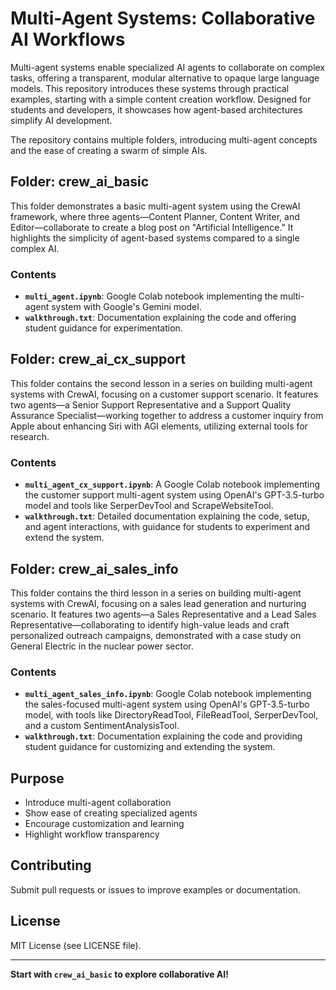 # Multi-Agent Systems: Collaborative AI Workflows 

Multi-agent systems enable specialized AI agents to collaborate on complex tasks, offering a transparent, modular alternative to opaque large language models. This repository introduces these systems through practical examples, starting with a simple content creation workflow. Designed for students and developers, it showcases how agent-based architectures simplify AI development. 
 
The repository contains multiple folders, introducing multi-agent concepts and the ease of creating a swarm of simple AIs.
   
## Folder: crew_ai_basic
     
This folder demonstrates a basic multi-agent system using the CrewAI framework, where three agents—Content Planner, Content Writer, and Editor—collaborate to create a blog post on "Artificial Intelligence." It highlights the simplicity of agent-based systems compared to a single complex AI.
  
### Contents      
     
- **`multi_agent.ipynb`**: Google Colab notebook implementing the multi-agent system with Google's Gemini model.      
- **`walkthrough.txt`**: Documentation explaining the code and offering student guidance for experimentation.   
     
   
## Folder: crew_ai_cx_support 
  
This folder contains the second lesson in a series on building multi-agent systems with CrewAI, focusing on a customer support scenario. It features two agents—a Senior Support Representative and a Support Quality Assurance Specialist—working together to address a customer inquiry from Apple about enhancing Siri with AGI elements, utilizing external tools for research.
 
### Contents 

- **`multi_agent_cx_support.ipynb`**: A Google Colab notebook implementing the customer support multi-agent system using OpenAI's GPT-3.5-turbo model and tools like SerperDevTool and ScrapeWebsiteTool.
- **`walkthrough.txt`**: Detailed documentation explaining the code, setup, and agent interactions, with guidance for students to experiment and extend the system.


## Folder: crew_ai_sales_info

This folder contains the third lesson in a series on building multi-agent systems with CrewAI, focusing on a sales lead generation and nurturing scenario. It features two agents—a Sales Representative and a Lead Sales Representative—collaborating to identify high-value leads and craft personalized outreach campaigns, demonstrated with a case study on General Electric in the nuclear power sector.

### Contents

- **`multi_agent_sales_info.ipynb`**: Google Colab notebook implementing the sales-focused multi-agent system using OpenAI's GPT-3.5-turbo model, with tools like DirectoryReadTool, FileReadTool, SerperDevTool, and a custom SentimentAnalysisTool.
- **`walkthrough.txt`**: Documentation explaining the code and providing student guidance for customizing and extending the system.




## Purpose 

- Introduce multi-agent collaboration
- Show ease of creating specialized agents
- Encourage customization and learning
- Highlight workflow transparency

## Contributing

Submit pull requests or issues to improve examples or documentation.

## License

MIT License (see LICENSE file).

---

**Start with `crew_ai_basic` to explore collaborative AI!**
